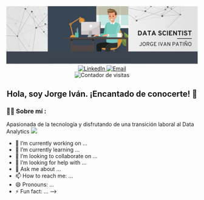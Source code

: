 <div id="header" align="center">
  <img decoding="async" src="https://github.com/JorgeIvan88/JorgeIvan88/blob/main/Imagen%20Github.png" width="800"/>
</div>

<div align="center">
  <a href="https://www.linkedin.com/in/jorge-iván-patiño-carrillo-4a56402a8">
    <img src="https://img.shields.io/badge/LinkedIn-0077B5?style=for-the-badge&logo=linkedin&logoColor=white" alt="LinkedIn">
  </a>
  <a href="mailto:jorgeipc85@gmail.com">
    <img src="https://img.shields.io/badge/Email-D14836?style=for-the-badge&logo=gmail&logoColor=white" alt="Email">
  </a>
</div>

<div id="badges" align="center">
  <img decoding="async" src="https://komarev.com/ghpvc/?username=JorgeIvan88&color=00cf00" alt="Contador de visitas"/>
</div>

<div align="center">
  <h2>Hola, soy Jorge Iván. ¡Encantado de conocerte! 👋</h2>
</div>

 <div id="header" align="left">

### :man_technologist: Sobre mí :
Apasionada de la tecnología y disfrutando de una transición laboral al Data Analytics <img decoding="async" src="https://media.giphy.com/media/WUlplcMpOCEmTGBtBW/giphy.gif" width="30">


  
- 🔭 I’m currently working on ...
- 🌱 I’m currently learning ...
- 👯 I’m looking to collaborate on ...
- 🤔 I’m looking for help with ...
- 💬 Ask me about ...
- 📫 How to reach me: ...
- 😄 Pronouns: ...
- ⚡ Fun fact: ...
-->
